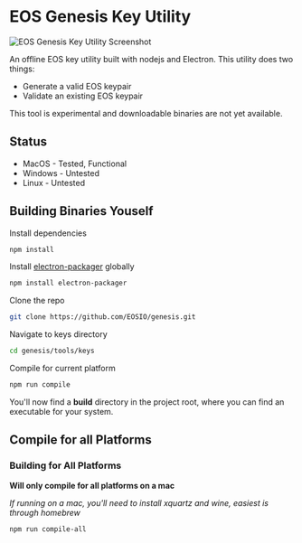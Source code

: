 # EOS Genesis Key Utility

![EOS Genesis Key Utility Screenshot](https://raw.githubusercontent.com/EOSIO/genesis/keys-simple/tools/keys/src/images/screenshot.png)

An offline EOS key utility built with nodejs and Electron. This utility does two things: 

- Generate a valid EOS keypair
- Validate an existing EOS keypair

This tool is experimental and downloadable binaries are not yet available. 

## Status
- MacOS - Tested, Functional
- Windows - Untested
- Linux - Untested


## Building Binaries Youself

Install dependencies
```bash
npm install
```

Install [electron-packager](https://github.com/electron-userland/electron-packager) globally

```bash
npm install electron-packager
```

Clone the repo

```bash 
git clone https://github.com/EOSIO/genesis.git
```

Navigate to keys directory

```bash
cd genesis/tools/keys
```

Compile for current platform

```bash
npm run compile
```

You'll now find a **build** directory in the project root, where you can find an executable for your system. 

## Compile for all Platforms

### Building for All Platforms

**Will only compile for all platforms on a mac**

_If running on a mac, you'll need to install xquartz and wine, easiest is through homebrew_

```bash
npm run compile-all
```
